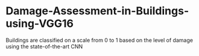 # Damage-Assessment-in-Buildings-using-VGG16
Buildings are classified on a scale from 0 to 1 based on the level of damage using the state-of-the-art CNN
